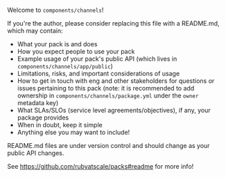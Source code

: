 Welcome to `components/channels`!

If you're the author, please consider replacing this file with a README.md, which may contain:
- What your pack is and does
- How you expect people to use your pack
- Example usage of your pack's public API (which lives in `components/channels/app/public`)
- Limitations, risks, and important considerations of usage
- How to get in touch with eng and other stakeholders for questions or issues pertaining to this pack (note: it is recommended to add ownership in `components/channels/package.yml` under the `owner` metadata key)
- What SLAs/SLOs (service level agreements/objectives), if any, your package provides
- When in doubt, keep it simple
- Anything else you may want to include!

README.md files are under version control and should change as your public API changes. 

See https://github.com/rubyatscale/packs#readme for more info!
